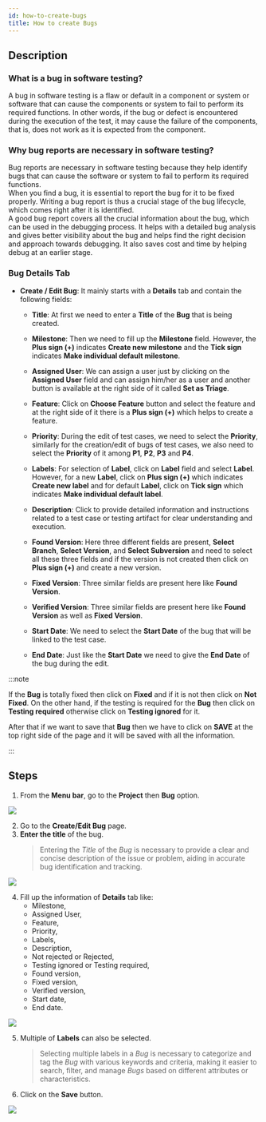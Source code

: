 ```yaml
---
id: how-to-create-bugs
title: How to create Bugs
---
```


## Description

### What is a bug in software testing? 

A bug in software testing is a flaw or default in a component or system or software that can cause the components or system to fail to perform its required functions. In other words, if the bug or defect is encountered during the execution of the test, it may cause the failure of the components, that is, does not work as it is expected from the component.  

### Why bug reports are necessary in software testing? 

Bug reports are necessary in software testing because they help identify bugs that can cause the software or system to fail to perform its required functions.  
When you find a bug, it is essential to report the bug for it to be fixed properly. Writing a bug report is thus a crucial stage of the bug lifecycle, which comes right after it is identified.  
A good bug report covers all the crucial information about the bug, which can be used in the debugging process. It helps with a detailed bug analysis and gives better visibility about the bug and helps find the right decision and approach towards debugging. It also saves cost and time by helping debug at an earlier stage.

### Bug Details Tab

* **Create / Edit Bug**: It mainly starts with a **Details** tab and contain the following fields:
   
   * **Title**: At first we need to enter a **Title** of the **Bug** that is being created.

   * **Milestone**: Then we need to fill up the **Milestone** field. However, the **Plus sign (+)** indicates **Create new milestone** and the **Tick sign** indicates **Make individual default milestone**.

   * **Assigned User**: We can assign a user just by clicking on the **Assigned User** field and can assign him/her as a user and another button is available at the right side of it called **Set as Triage**.

   * **Feature**: Click on **Choose Feature** button and select the feature and at the right side of it there is a **Plus sign (+)** which helps to create a feature.

   * **Priority**: During the edit of test cases, we need to select the **Priority**, similarly for the creation/edit of bugs of test cases, we also need to select the **Priority** of it among **P1**, **P2**, **P3** and **P4**.

   * **Labels**: For selection of **Label**, click on **Label** field and select **Label**. However, for a new **Label**, click on **Plus sign (+)** which indicates **Create new label** and for default **Label**, click on **Tick sign** which indicates **Make individual default label**.

   * **Description**: Click to provide detailed information and instructions related to a test case or testing artifact for clear understanding and execution.

   * **Found Version**: Here three different fields are present, **Select Branch**, **Select Version**, and **Select Subversion** and need to select all these three fields and if the version is not created then click on **Plus sign (+)** and create a new version.

   * **Fixed Version**: Three similar fields are present here like **Found Version**.

   * **Verified Version**: Three similar fields are present here like **Found Version** as well as **Fixed Version**.

   * **Start Date**: We need to select the **Start Date** of the bug that will be linked to the test case.

   * **End Date**: Just like the **Start Date** we need to give the **End Date** of the bug during the edit.

:::note

   If the **Bug** is totally fixed then click on **Fixed** and if it is not then click on **Not Fixed**. On the other hand, if the testing is required for the **Bug** then click on **Testing required** otherwise click on **Testing ignored** for it.

   After that if we want to save that **Bug** then we have to click on **SAVE** at the top right side of the page and it will be saved with all the information.

:::

## Steps

1. From the **Menu bar**, go to the **Project** then **Bug** option.

![](/img/how-tos/how-to-create-bugs/bug-option.png)

2. Go to the **Create/Edit Bug** page.
3. **Enter the title** of the bug.
     > Entering the *Title* of the *Bug* is necessary to provide a clear and concise description of the issue or problem, aiding in accurate bug identification and tracking.

![](/img/how-tos/how-to-create-bugs/bug-page.png)

4. Fill up the information of **Details** tab like:
   * Milestone,
   * Assigned User,
   * Feature,
   * Priority,
   * Labels,
   * Description,
   * Not rejected or Rejected,
   * Testing ignored or Testing required,
   * Found version,
   * Fixed version,
   * Verified version,
   * Start date,
   * End date.

![](/img/how-tos/how-to-create-bugs/bug-details.png)

5. Multiple of **Labels** can also be selected.
   > Selecting multiple labels in a *Bug* is necessary to categorize and tag the *Bug* with various keywords and criteria, making it easier to search, filter, and manage *Bugs* based on different attributes or characteristics.
6. Click on the **Save** button.

![](/img/how-tos/how-to-create-bugs/save-bug.png)

